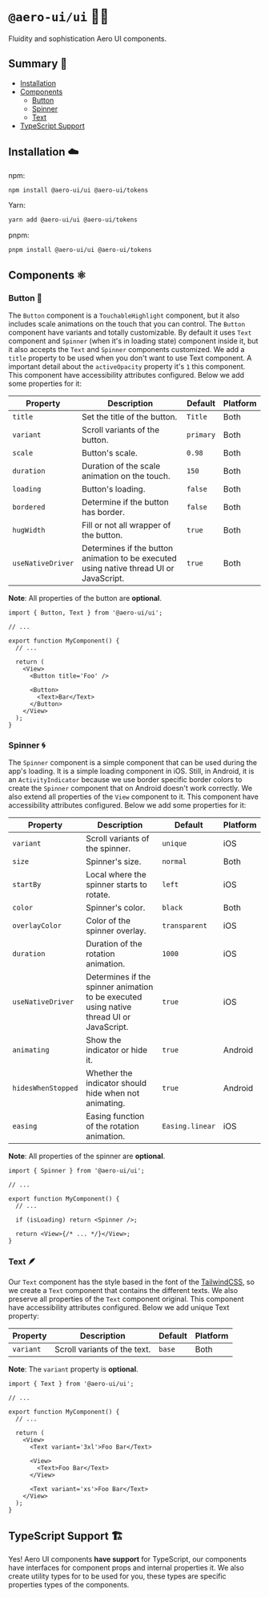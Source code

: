 # `@aero-ui/ui` 👨‍🎨

Fluidity and sophistication Aero UI components.

## Summary 📖

- [Installation](#installation-️)
- [Components](#components-️)
  - [Button](#button-)
  - [Spinner](#spinner-)
  - [Text](#text-)
- [TypeScript Support](#typescript-support-️)

## Installation ☁️

npm:

```sh
npm install @aero-ui/ui @aero-ui/tokens
```

Yarn:

```sh
yarn add @aero-ui/ui @aero-ui/tokens
```

pnpm:

```sh
pnpm install @aero-ui/ui @aero-ui/tokens
```

## Components ⚛️

### Button 🔘

The `Button` component is a `TouchableHighlight` component, but it also includes scale animations on the touch that you can control. The `Button` component have variants and totally customizable. By default it uses `Text` component and `Spinner` (when it's in loading state) component inside it, but it also accepts the `Text` and `Spinner` components customized. We add a `title` property to be used when you don't want to use Text component. A important detail about the `activeOpacity` property it's `1` this component. This component have accessibility attributes configured. Below we add some properties for it:

| Property          | Description                                                                             | Default   | Platform |
| ----------------- | --------------------------------------------------------------------------------------- | --------- | -------- |
| `title`           | Set the title of the button.                                                            | `Title`   | Both     |
| `variant`         | Scroll variants of the button.                                                          | `primary` | Both     |
| `scale`           | Button's scale.                                                                         | `0.98`    | Both     |
| `duration`        | Duration of the scale animation on the touch.                                           | `150`     | Both     |
| `loading`         | Button's loading.                                                                       | `false`   | Both     |
| `bordered`        | Determine if the button has border.                                                     | `false`   | Both     |
| `hugWidth`        | Fill or not all wrapper of the button.                                                  | `true`    | Both     |
| `useNativeDriver` | Determines if the button animation to be executed using native thread UI or JavaScript. | `true`    | Both     |

**Note**: All properties of the button are **optional**.

```tsx
import { Button, Text } from '@aero-ui/ui';

// ...

export function MyComponent() {
  // ...

  return (
    <View>
      <Button title='Foo' />

      <Button>
        <Text>Bar</Text>
      </Button>
    </View>
  );
}
```

### Spinner 🌀

The `Spinner` component is a simple component that can be used during the app's loading. It is a simple loading component in iOS. Still, in Android, it is an `ActivityIndicator` because we use border specific border colors to create the `Spinner` component that on Android doesn't work correctly. We also extend all properties of the `View` component to it. This component have accessibility attributes configured. Below we add some properties for it:

| Property           | Description                                                                              | Default         | Platform |
| ------------------ | ---------------------------------------------------------------------------------------- | --------------- | -------- |
| `variant`          | Scroll variants of the spinner.                                                          | `unique`        | iOS      |
| `size`             | Spinner's size.                                                                          | `normal`        | Both     |
| `startBy`          | Local where the spinner starts to rotate.                                                | `left`          | iOS      |
| `color`            | Spinner's color.                                                                         | `black`         | Both     |
| `overlayColor`     | Color of the spinner overlay.                                                            | `transparent`   | iOS      |
| `duration`         | Duration of the rotation animation.                                                      | `1000`          | iOS      |
| `useNativeDriver`  | Determines if the spinner animation to be executed using native thread UI or JavaScript. | `true`          | iOS      |
| `animating`        | Show the indicator or hide it.                                                           | `true`          | Android  |
| `hidesWhenStopped` | Whether the indicator should hide when not animating.                                    | `true`          | Android  |
| `easing`           | Easing function of the rotation animation.                                               | `Easing.linear` | iOS      |

**Note**: All properties of the spinner are **optional**.

```tsx
import { Spinner } from '@aero-ui/ui';

// ...

export function MyComponent() {
  // ...

  if (isLoading) return <Spinner />;

  return <View>{/* ... */}</View>;
}
```

### Text 🪶

Our `Text` component has the style based in the font of the [TailwindCSS](https://tailwindcss.com/), so we create a `Text` component that contains the different texts. We also preserve all properties of the `Text` component original. This component have accessibility attributes configured. Below we add unique Text property:

| Property  | Description                  | Default | Platform |
| --------- | ---------------------------- | ------- | -------- |
| `variant` | Scroll variants of the text. | `base`  | Both     |

**Note**: The `variant` property is **optional**.

```tsx
import { Text } from '@aero-ui/ui';

// ...

export function MyComponent() {
  // ...

  return (
    <View>
      <Text variant='3xl'>Foo Bar</Text>

      <View>
        <Text>Foo Bar</Text>
      </View>

      <Text variant='xs'>Foo Bar</Text>
    </View>
  );
}
```

## TypeScript Support 🏗️

Yes! Aero UI components **have support** for TypeScript, our components have interfaces for component props and internal properties it. We also create utility types for to be used for you, these types are specific properties types of the components.
